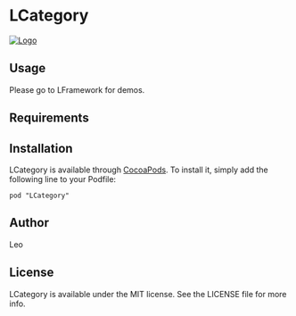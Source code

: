 # LCategory

[![Logo](http://fc00.deviantart.net/fs70/f/2012/013/8/f/profile_picture_by_l_master-d4m8318.jpg)](http://cocoadocs.org/docsets/LCategory)

## Usage

Please go to LFramework for demos.

## Requirements

## Installation

LCategory is available through [CocoaPods](http://cocoapods.org). To install
it, simply add the following line to your Podfile:

    pod "LCategory"

## Author

Leo

## License

LCategory is available under the MIT license. See the LICENSE file for more info.


